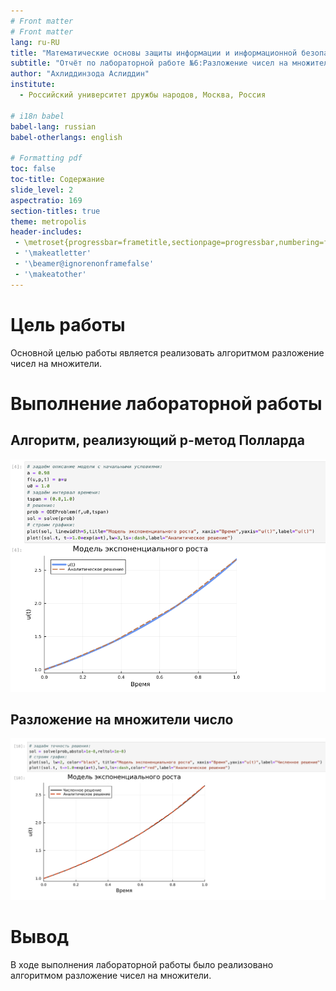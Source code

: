 ```yaml
---
# Front matter
# Front matter
lang: ru-RU
title: "Математические основы защиты информации и информационной безопасности"
subtitle: "Отчёт по лабораторной работе №6:Разложение чисел на множители"
author: "Ахлиддинзода Аслиддин"
institute:
  - Российский университет дружбы народов, Москва, Россия

# i18n babel
babel-lang: russian
babel-otherlangs: english

# Formatting pdf
toc: false
toc-title: Содержание
slide_level: 2
aspectratio: 169
section-titles: true
theme: metropolis
header-includes:
 - \metroset{progressbar=frametitle,sectionpage=progressbar,numbering=fraction}
 - '\makeatletter'
 - '\beamer@ignorenonframefalse'
 - '\makeatother'
---
```

# Цель работы
Основной целью работы является реализовать алгоритмом разложение чисел на множители.

# Выполнение лабораторной работы

## Алгоритм, реализующий р-метод Полларда
![](image/1.PNG)

## Разложение на множители число
![](image/2.PNG)

# Вывод
В ходе выполнения лабораторной работы было реализовано алгоритмом разложение чисел на множители.